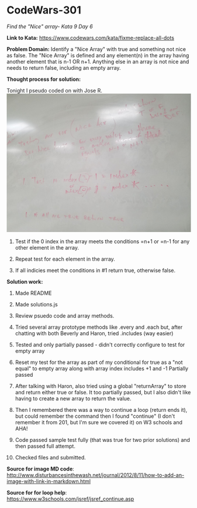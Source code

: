 # CodeWars-301
*Find the "Nice" array- Kata 9 Day 6*

**Link to Kata:** https://www.codewars.com/kata/fixme-replace-all-dots

**Problem Domain:** Identify a "Nice Array" with true and something not nice as false. The "Nice Array" is defined and any element(n) in the array having another element that is n-1 OR n+1. Anything else in an array is not nice and needs to return false, including an empty array.

**Thought process for solution:**

Tonight I pseudo coded on with Jose R. 
![Jose R and Sooz Pseudo Code Whiteboard](PseudoCode_Jose_Sooz.jpg)


1. Test if the 0 index in the array meets the conditions =n+1 or =n-1 for any other element in the array.

2. Repeat test for each element in the array.

3. If all indicies meet the conditions in #1 return true, otherwise false.

**Solution work:**
1. Made README

2. Made solutions.js

3. Review psuedo code and array methods.

4. Tried several array prototype methods like .every and .each but, after chatting with both Beverly and Haron, tried .includes (way easier)

5. Tested and only partially passed - didn't correctly configure to test for empty array

6. Reset my test for the array as part of my conditional for true as a "not equal" to empty array along with array index includes +1 and -1 Partially passed

7. After talking with Haron, also tried using a global "returnArray" to store and return either true or false. It too partially passed, but I also didn't like having to create a new array to return the value.

8. Then I remembered there was a way to continue a loop (return ends it), but could remember the command then I found "continue" (I don't remember it from 201, but I'm sure we covered it) on W3 schools and AHA!

9. Code passed sample test fully (that was true for two prior solutions) and then passed full attempt.

10. Checked files and submitted. 


**Source for image MD code**: http://www.disturbancesinthewash.net/journal/2012/8/11/how-to-add-an-image-with-link-in-markdown.html

**Source for for loop help**:
https://www.w3schools.com/jsref/jsref_continue.asp
